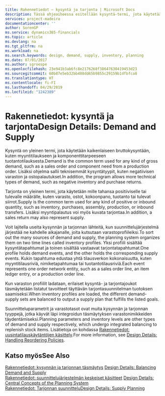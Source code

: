 ```yaml
---
title: Rakennetiedot – kysyntä ja tarjonta | Microsoft Docs
description: Tässä ohjeaiheessa esitellään kysyntä-termi, jota käytetään kaikenlaiseen bruttokysyntään, kuten myyntitilaukseen ja komponenttitarpeeseen tuotantotilauksesta.
services: project-madeira
documentationcenter: ''
author: SorenGP
ms.service: dynamics365-financials
ms.topic: article
ms.devlang: na
ms.tgt_pltfrm: na
ms.workload: na
ms.search.keywords: design, demand, supply, inventory, planning
ms.date: 07/01/2017
ms.author: sgroespe
ms.openlocfilehash: 23e941b3ab6fc8e2176268f38647630419453d23
ms.sourcegitcommit: 60b87e5eb32bb408dd65b9855c29159b1dfbfca8
ms.translationtype: HT
ms.contentlocale: fi-FI
ms.lasthandoff: 04/29/2019
ms.locfileid: "1242389"
---
```

# <a name="design-details-demand-and-supply"></a><span data-ttu-id="45fef-103">Rakennetiedot: kysyntä ja tarjonta</span><span class="sxs-lookup"><span data-stu-id="45fef-103">Design Details: Demand and Supply</span></span>
<span data-ttu-id="45fef-104">Kysyntä on yleinen termi, jota käytetään kaikenlaiseen bruttokysyntään, kuten myyntitilaukseen ja komponenttitarpeeseen tuotantotilauksesta.</span><span class="sxs-lookup"><span data-stu-id="45fef-104">Demand is the common term used for any kind of gross demand, such as a sales order and component need from a production order.</span></span> <span data-ttu-id="45fef-105">Lisäksi ohjelma sallii teknisemmät kysyntätyypit, kuten negatiivisen varaston ja ostopalautukset.</span><span class="sxs-lookup"><span data-stu-id="45fef-105">In addition, the program allows more technical types of demand, such as negative inventory and purchase returns.</span></span>  
  
<span data-ttu-id="45fef-106">Tarjonta on yleinen termi, jota käytetään mille tahansa positiiviselle tai tulevalle määrälle, kuten varasto, ostot, kokoonpano, tuotanto tai tulevat siirrot.</span><span class="sxs-lookup"><span data-stu-id="45fef-106">Supply is the common term used for any kind of positive or inbound quantity, such as inventory, purchases, assembly, production, or inbound transfers.</span></span> <span data-ttu-id="45fef-107">Lisäksi myyntipalautus voi myös kuvata tarjontaa.</span><span class="sxs-lookup"><span data-stu-id="45fef-107">In addition, a sales return may also represent supply.</span></span>  
  
<span data-ttu-id="45fef-108">Voit lajitella useita kysynnän ja tarjonnan lähteitä, kun suunnittelujärjestelmä järjestää ne kahdelle aikajanalle, joita kutsutaan varastoprofiileiksi.</span><span class="sxs-lookup"><span data-stu-id="45fef-108">To sort out the many sources of demand and supply, the planning system organizes them on two time lines called inventory profiles.</span></span> <span data-ttu-id="45fef-109">Yksi profiili sisältää kysyntätapahtumat ja toinen sisältää vastaavat tarjontatapahtumat.</span><span class="sxs-lookup"><span data-stu-id="45fef-109">One profile holds demand events, and the other holds the corresponding supply events.</span></span> <span data-ttu-id="45fef-110">Kukin tapahtuma edustaa yhtä tilausverkon kokonaisuutta, kuten myyntitilausriviä, nimiketapahtumaa tai tuotantotilausriviä.</span><span class="sxs-lookup"><span data-stu-id="45fef-110">Each event represents one order network entity, such as a sales order line, an item ledger entry, or a production order line.</span></span>  
  
<span data-ttu-id="45fef-111">Kun varaston profiilit ladataan, erilaiset kysyntä- ja tarjontajoukot täsmäytetään listatut tavoitteet täyttävän tarjontasuunnitelman tuotoksen saamiseksi.</span><span class="sxs-lookup"><span data-stu-id="45fef-111">When inventory profiles are loaded, the different demand-supply sets are balanced to output a supply plan that fulfills the listed goals.</span></span>  
  
<span data-ttu-id="45fef-112">Suunnitteluparametrit ja varastotasot ovat muita kysynnän ja tarjonnan tyyppejä, jotka käyvät läpi integroidun täsmäytyksen varastonimikkeiden täydentämiseksi.</span><span class="sxs-lookup"><span data-stu-id="45fef-112">Planning parameters and inventory levels are other types of demand and supply respectively, which undergo integrated balancing to replenish stock items.</span></span> <span data-ttu-id="45fef-113">Lisätietoja on kohdassa [Rakennetiedot: uusintatilauskäytäntöjen käsittely](design-details-handling-reordering-policies.md).</span><span class="sxs-lookup"><span data-stu-id="45fef-113">For more information, see [Design Details: Handling Reordering Policies](design-details-handling-reordering-policies.md).</span></span>  
  
## <a name="see-also"></a><span data-ttu-id="45fef-114">Katso myös</span><span class="sxs-lookup"><span data-stu-id="45fef-114">See Also</span></span>  
<span data-ttu-id="45fef-115">[Rakennetiedot: kysynnän ja tarjonnan täsmäytys](design-details-balancing-demand-and-supply.md) </span><span class="sxs-lookup"><span data-stu-id="45fef-115">[Design Details: Balancing Demand and Supply](design-details-balancing-demand-and-supply.md) </span></span>  
<span data-ttu-id="45fef-116">[Rakennetiedot: suunnittelujärjestelmän keskeiset käsitteet](design-details-central-concepts-of-the-planning-system.md) </span><span class="sxs-lookup"><span data-stu-id="45fef-116">[Design Details: Central Concepts of the Planning System](design-details-central-concepts-of-the-planning-system.md) </span></span>  
[<span data-ttu-id="45fef-117">Rakennetiedot: Tarjonnan suunnittelu</span><span class="sxs-lookup"><span data-stu-id="45fef-117">Design Details: Supply Planning</span></span>](design-details-supply-planning.md)